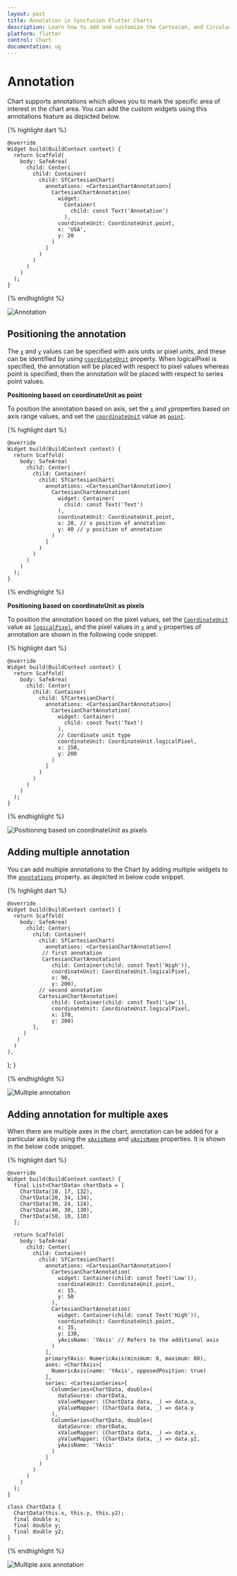 ```yaml
---
layout: post
title: Annotation in Syncfusion Flutter Charts
description: Learn how to add and customize the Cartesian, and Circular annotations available in the Syncfusion Flutter Chart widget.
platform: flutter
control: Chart
documentation: ug
---
```


# Annotation

Chart supports annotations which allows you to mark the specific area of interest in the chart area. You can add the custom widgets using this annotations feature as depicted below.

{% highlight dart %} 

    @override
    Widget build(BuildContext context) {
      return Scaffold(
        body: SafeArea(
          child: Center(
            child: Container(
              child: SfCartesianChart(
                annotations: <CartesianChartAnnotation>[
                  CartesianChartAnnotation(
                    widget: 
                      Container(
                        child: const Text('Annotation')
                      ),
                    coordinateUnit: CoordinateUnit.point,
                    x: 'USA',
                    y: 20
                  )
                ]
              )
            )
          )
        )
      );
    }

{% endhighlight %}

![Annotation](images/annotation/default_annotation.jpg)

## Positioning the annotation

The [`x`](https://pub.dev/documentation/syncfusion_flutter_charts/latest/charts/CartesianChartAnnotation/x.html) and [`y`](https://pub.dev/documentation/syncfusion_flutter_charts/latest/charts/CartesianChartAnnotation/y.html) values can be specified with axis units or pixel units, and these can be identified by using [`coordinateUnit`](https://pub.dev/documentation/syncfusion_flutter_charts/latest/charts/CartesianChartAnnotation/coordinateUnit.html) property. When logicalPixel is specified, the annotation will be placed with respect to pixel values whereas point is specified, then the annotation will be placed with respect to series point values.

**Positioning based on coordinateUnit as point**

To position the annotation based on axis, set the [`x`](https://pub.dev/documentation/syncfusion_flutter_charts/latest/charts/CartesianChartAnnotation/x.html) and [`y`](https://pub.dev/documentation/syncfusion_flutter_charts/latest/charts/CartesianChartAnnotation/y.html)properties based on axis range values, and set the [`coordinateUnit`](https://pub.dev/documentation/syncfusion_flutter_charts/latest/charts/CartesianChartAnnotation/coordinateUnit.html) value as [`point`](https://pub.dev/documentation/syncfusion_flutter_charts/latest/charts/CartesianChartAnnotation/coordinateUnit.html).


{% highlight dart %} 

    @override
    Widget build(BuildContext context) {
      return Scaffold(
        body: SafeArea(
          child: Center(
            child: Container(
              child: SfCartesianChart(
                annotations: <CartesianChartAnnotation>[
                  CartesianChartAnnotation(
                    widget: Container(
                      child: const Text('Text')
                    ),
                    coordinateUnit: CoordinateUnit.point,
                    x: 20, // x position of annotation
                    y: 40 // y position of annotation
                  )
                ]
              )
            )
          )
        )
      );
    }

{% endhighlight %}

**Positioning based on coordinateUnit as pixels**

To position the annotation based on the pixel values, set the [`CoordinateUnit`](https://pub.dev/documentation/syncfusion_flutter_charts/latest/charts/CartesianChartAnnotation/coordinateUnit.html) value as [`logicalPixel`](https://pub.dev/documentation/syncfusion_flutter_charts/latest/charts/CartesianChartAnnotation/coordinateUnit.html), and the pixel values in [`x`](https://pub.dev/documentation/syncfusion_flutter_charts/latest/charts/CartesianChartAnnotation/x.html) and [`y`](https://pub.dev/documentation/syncfusion_flutter_charts/latest/charts/CartesianChartAnnotation/y.html) properties of annotation are shown in the following code snippet.

{% highlight dart %} 

    @override
    Widget build(BuildContext context) {
      return Scaffold(
        body: SafeArea(
          child: Center(
            child: Container(
              child: SfCartesianChart(
                annotations: <CartesianChartAnnotation>[
                  CartesianChartAnnotation(
                    widget: Container(
                      child: const Text('Text')
                    ),
                    // Coordinate unit type
                    coordinateUnit: CoordinateUnit.logicalPixel,
                    x: 150,
                    y: 200
                  )
                ]
              )
            )
          )
        )
      );
    }

{% endhighlight %}

![Positioning based on coordinateUnit as pixels](images/annotation/annotation_pixel.jpg)

## Adding multiple annotation

You can add multiple annotations to the Chart by adding multiple widgets to the [`annotations`]() property. as depicted in below code snippet.

{% highlight dart %} 

    @override
    Widget build(BuildContext context) {
      return Scaffold(
        body: SafeArea(
          child: Center(
            child: Container(
              child: SfCartesianChart(
                annotations: <CartesianChartAnnotation>[
               // first annotation
               CartesianChartAnnotation(
                  child: Container(child: const Text('High')),
                  coordinateUnit: CoordinateUnit.logicalPixel,
                  x: 90,
                  y: 200),
              // second annotation
              CartesianChartAnnotation(
                  child: Container(child: const Text('Low')),
                  coordinateUnit: CoordinateUnit.logicalPixel,
                  x: 170,
                  y: 200)
            ],
         )
       )
      )
    ),
  );
}

{% endhighlight %}

![Multiple annotation](images/annotation/multiple_annotation_pixel.jpg)

## Adding annotation for multiple axes

When there are multiple axes in the chart, annotation can be added for a particular axis by using the [`xAxisName`](https://pub.dev/documentation/syncfusion_flutter_charts/latest/charts/CartesianChartAnnotation/xAxisName.html) and [`yAxisName`](https://pub.dev/documentation/syncfusion_flutter_charts/latest/charts/CartesianChartAnnotation/yAxisName.html  ) properties. It is shown in the below code snippet.

{% highlight dart %} 

    @override
    Widget build(BuildContext context) {
      final List<ChartData> chartData = [
        ChartData(10, 17, 132),
        ChartData(20, 34, 134),
        ChartData(30, 24, 124),
        ChartData(40, 30, 130),
        ChartData(50, 10, 110)
      ];

      return Scaffold(
        body: SafeArea(
          child: Center(
            child: Container(
              child: SfCartesianChart(
                annotations: <CartesianChartAnnotation>[
                  CartesianChartAnnotation(
                    widget: Container(child: const Text('Low')),
                    coordinateUnit: CoordinateUnit.point,
                    x: 15,
                    y: 50
                  ),
                  CartesianChartAnnotation(
                    widget: Container(child: const Text('High')),
                    coordinateUnit: CoordinateUnit.point,
                    x: 35,
                    y: 130,
                    yAxisName: 'YAxis' // Refers to the additional axis
                  )
                ],
                primaryYAxis: NumericAxis(minimum: 0, maximum: 80),
                axes: <ChartAxis>[
                  NumericAxis(name: 'YAxis', opposedPosition: true)
                ],
                series: <CartesianSeries>[
                  ColumnSeries<ChartData, double>(
                    dataSource: chartData,
                    xValueMapper: (ChartData data, _) => data.x,
                    yValueMapper: (ChartData data, _) => data.y
                  ),
                  ColumnSeries<ChartData, double>(
                    dataSource: chartData,
                    xValueMapper: (ChartData data, _) => data.x,
                    yValueMapper: (ChartData data, _) => data.y2,
                    yAxisName: 'YAxis'
                  )
                ]
              )
            )
          )
        )
      );
    }

    class ChartData {
      ChartData(this.x, this.y, this.y2);
      final double x;
      final double y;
      final double y2;
    }

{% endhighlight %}

![Multiple axis annotation](images/annotation/annotation_axis.jpg)